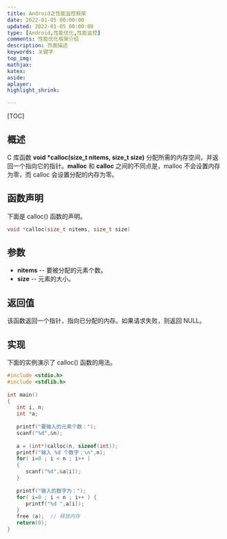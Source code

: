```yaml
---
title: Android之性能监控框架
date: 2022-01-05 00:00:00
updated: 2022-01-05 00:00:00
type: [Android,性能优化,性能监控]
comments: 性能优化框架介绍
description: 页面描述
keywords: 关键字
top_img:
mathjax:
katex:
aside:
aplayer:
highlight_shrink:

---
```


[TOC]



## 概述

C 库函数 **void \*calloc(size_t nitems, size_t size)** 分配所需的内存空间，并返回一个指向它的指针。**malloc** 和 **calloc** 之间的不同点是，malloc 不会设置内存为零，而 calloc 会设置分配的内存为零。



## 函数声明

下面是 calloc() 函数的声明。

```c
void *calloc(size_t nitems, size_t size)
```

## 参数

- **nitems** -- 要被分配的元素个数。
- **size** -- 元素的大小。

## 返回值

该函数返回一个指针，指向已分配的内存。如果请求失败，则返回 NULL。

## 实现

下面的实例演示了 calloc() 函数的用法。

```c
#include <stdio.h>
#include <stdlib.h>
 
int main()
{
   int i, n;
   int *a;
 
   printf("要输入的元素个数：");
   scanf("%d",&n);
 
   a = (int*)calloc(n, sizeof(int));
   printf("输入 %d 个数字：\n",n);
   for( i=0 ; i < n ; i++ ) 
   {
      scanf("%d",&a[i]);
   }
 
   printf("输入的数字为：");
   for( i=0 ; i < n ; i++ ) {
      printf("%d ",a[i]);
   }
   free (a);  // 释放内存
   return(0);
}
```

